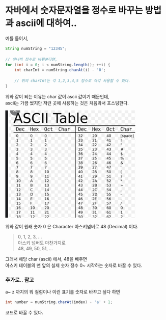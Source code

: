 # 자바에서 숫자문자열을 정수로 바꾸는 방법과 ascii에 대하여..

예를 들어서,

```java
String numString = "12345";

// 하나씩 정수로 바꿔본다면,
for (int i = 0; i < numString.length(); ++i) {
    int charInt = numString.charAt(i) - '0';
    
    // 위의 charInt는 각 1,2,3,4,5 정수로 각각 사용할 수 있다.
}
```

위와 같이 되는 이유는 char 값이 ascii 값이기 때문인데,  
ascii는 가끔 썼지만 저런 곳에 사용하는 것은 처음봐서 포스팅한다.


![img.png](../zdata/img.png)

위와 같이 원래 숫자 0 은 Character 아스키넘버로 48 (Decimal) 이다.

> 0, 1, 2, 3, ...  
아스키 넘버도 마찬가지로  
48, 49, 50, 51, ...

그래서 해당 char (ascii) 에서, 48을 빼주면  
아스키 테이블의 맨 앞의 실제 숫자 정수 0~ 시작하는 숫자로 바꿀 수 있다.


### 추가로.. 참고

a~ z 까지의 뭐 컬럼이나 이런 표기를 숫자로 바꾸고 싶다 하면
```java
int number = numString.charAt(index) - 'a' + 1;
```

코드로 바꿀 수 있다.